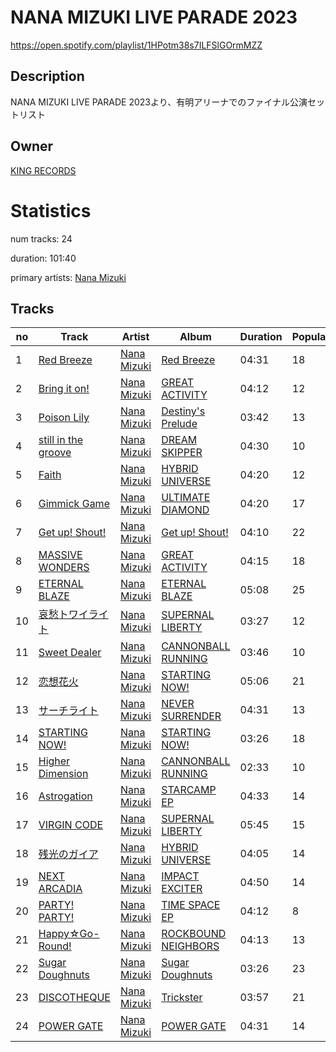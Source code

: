 # NANA MIZUKI LIVE PARADE 2023 
https://open.spotify.com/playlist/1HPotm38s7ILFSlGOrmMZZ

## Description
NANA MIZUKI LIVE PARADE 2023より、有明アリーナでのファイナル公演セットリスト

## Owner
[KING RECORDS](https://open.spotify.com/user/mhfd7nsgnr76tpaecf19iv1r8)

# Statistics
num tracks: 24

duration: 101:40

primary artists: [Nana Mizuki](https://open.spotify.com/artist/0W2x7650Lt2CEIIcLHXmsE)

## Tracks
| no | Track | Artist | Album | Duration | Popularity |
| -- | ----- | ------ | ----- | -------- | ---------- |
| 1 | [Red Breeze](https://open.spotify.com/track/45x5FCsI4VvKoGyQXDnhPk) | [Nana Mizuki](https://open.spotify.com/artist/0W2x7650Lt2CEIIcLHXmsE) | [Red Breeze](https://open.spotify.com/album/3aWStzvTschv3HBBPdMzv4) | 04:31 | 18 |
| 2 | [Bring it on!](https://open.spotify.com/track/6h28YawAmYSLCWEBAU1ez7) | [Nana Mizuki](https://open.spotify.com/artist/0W2x7650Lt2CEIIcLHXmsE) | [GREAT ACTIVITY](https://open.spotify.com/album/0by4toi3Hf7VOiVCNqvVdW) | 04:12 | 12 |
| 3 | [Poison Lily](https://open.spotify.com/track/7hhCuCjerf7mNF7urHh3iH) | [Nana Mizuki](https://open.spotify.com/artist/0W2x7650Lt2CEIIcLHXmsE) | [Destiny's Prelude](https://open.spotify.com/album/4On0OykKYCMhJK4fGOySNs) | 03:42 | 13 |
| 4 | [still in the groove](https://open.spotify.com/track/2s7GsHpgF9GTA6Hfc53FUK) | [Nana Mizuki](https://open.spotify.com/artist/0W2x7650Lt2CEIIcLHXmsE) | [DREAM SKIPPER](https://open.spotify.com/album/38Va1ns3qc0w6juNJeEaWs) | 04:30 | 10 |
| 5 | [Faith](https://open.spotify.com/track/2Es7GAzAL32yMMpTiAlgMC) | [Nana Mizuki](https://open.spotify.com/artist/0W2x7650Lt2CEIIcLHXmsE) | [HYBRID UNIVERSE](https://open.spotify.com/album/7kG9Xw25lb8zAgCOOqdHsk) | 04:20 | 12 |
| 6 | [Gimmick Game](https://open.spotify.com/track/0SuigwpDRKB1WZnAoE3AsC) | [Nana Mizuki](https://open.spotify.com/artist/0W2x7650Lt2CEIIcLHXmsE) | [ULTIMATE DIAMOND](https://open.spotify.com/album/6YjWSq0UNQ7oqLAL7Af6dL) | 04:20 | 17 |
| 7 | [Get up! Shout!](https://open.spotify.com/track/3jk1SK5vhVg1V0QWl8Y6VP) | [Nana Mizuki](https://open.spotify.com/artist/0W2x7650Lt2CEIIcLHXmsE) | [Get up! Shout!](https://open.spotify.com/album/19hS9MR9UT1HYEfjin62Kn) | 04:10 | 22 |
| 8 | [MASSIVE WONDERS](https://open.spotify.com/track/09b6jusKK8Ue0BccEIbcb7) | [Nana Mizuki](https://open.spotify.com/artist/0W2x7650Lt2CEIIcLHXmsE) | [GREAT ACTIVITY](https://open.spotify.com/album/0by4toi3Hf7VOiVCNqvVdW) | 04:15 | 18 |
| 9 | [ETERNAL BLAZE](https://open.spotify.com/track/4xWpriGI2MYpeMXfPkTkxr) | [Nana Mizuki](https://open.spotify.com/artist/0W2x7650Lt2CEIIcLHXmsE) | [ETERNAL BLAZE](https://open.spotify.com/album/2nvexCedsx1QDH9CuCD0cV) | 05:08 | 25 |
| 10 | [哀愁トワイライト](https://open.spotify.com/track/5pFk3EDaASVVUuitkcXLxm) | [Nana Mizuki](https://open.spotify.com/artist/0W2x7650Lt2CEIIcLHXmsE) | [SUPERNAL LIBERTY](https://open.spotify.com/album/3JZgRA7BTYogkdQu8OboVt) | 03:27 | 12 |
| 11 | [Sweet Dealer](https://open.spotify.com/track/4IjnYMOjXRejldCjJrKk8A) | [Nana Mizuki](https://open.spotify.com/artist/0W2x7650Lt2CEIIcLHXmsE) | [CANNONBALL RUNNING](https://open.spotify.com/album/02moJLic5EMfR2on6CHuJ8) | 03:46 | 10 |
| 12 | [恋想花火](https://open.spotify.com/track/2icgoErLKapGsYsiVRZcYC) | [Nana Mizuki](https://open.spotify.com/artist/0W2x7650Lt2CEIIcLHXmsE) | [STARTING NOW!](https://open.spotify.com/album/1r4GnXzvpFSp4uQvPxhTBS) | 05:06 | 21 |
| 13 | [サーチライト](https://open.spotify.com/track/4XuY9Y3Z7qgwU2XF05OsFH) | [Nana Mizuki](https://open.spotify.com/artist/0W2x7650Lt2CEIIcLHXmsE) | [NEVER SURRENDER](https://open.spotify.com/album/211qg1BzWTHv6E211iWdzj) | 04:31 | 13 |
| 14 | [STARTING NOW!](https://open.spotify.com/track/70zu7F48tTq8qbOkg796Pq) | [Nana Mizuki](https://open.spotify.com/artist/0W2x7650Lt2CEIIcLHXmsE) | [STARTING NOW!](https://open.spotify.com/album/1r4GnXzvpFSp4uQvPxhTBS) | 03:26 | 18 |
| 15 | [Higher Dimension](https://open.spotify.com/track/7By2EbJ3C5UZR0HaoDrTII) | [Nana Mizuki](https://open.spotify.com/artist/0W2x7650Lt2CEIIcLHXmsE) | [CANNONBALL RUNNING](https://open.spotify.com/album/02moJLic5EMfR2on6CHuJ8) | 02:33 | 10 |
| 16 | [Astrogation](https://open.spotify.com/track/2xh6jGEY6ZsgIkXDPi9FII) | [Nana Mizuki](https://open.spotify.com/artist/0W2x7650Lt2CEIIcLHXmsE) | [STARCAMP EP](https://open.spotify.com/album/5scAa9AvRlYRD37a1ScuYl) | 04:33 | 14 |
| 17 | [VIRGIN CODE](https://open.spotify.com/track/2lg1ymFNYPt9mEgiZNNWeL) | [Nana Mizuki](https://open.spotify.com/artist/0W2x7650Lt2CEIIcLHXmsE) | [SUPERNAL LIBERTY](https://open.spotify.com/album/3JZgRA7BTYogkdQu8OboVt) | 05:45 | 15 |
| 18 | [残光のガイア](https://open.spotify.com/track/63dhwEm9fMJBnjyZ8dTJaT) | [Nana Mizuki](https://open.spotify.com/artist/0W2x7650Lt2CEIIcLHXmsE) | [HYBRID UNIVERSE](https://open.spotify.com/album/7kG9Xw25lb8zAgCOOqdHsk) | 04:05 | 14 |
| 19 | [NEXT ARCADIA](https://open.spotify.com/track/4GnvQyayofxtMbWVLjGSgu) | [Nana Mizuki](https://open.spotify.com/artist/0W2x7650Lt2CEIIcLHXmsE) | [IMPACT EXCITER](https://open.spotify.com/album/7eRju7cXN0JfW34mqwVeUA) | 04:50 | 14 |
| 20 | [PARTY! PARTY!](https://open.spotify.com/track/2MY1WJNS5gEE2AcAF4DeI3) | [Nana Mizuki](https://open.spotify.com/artist/0W2x7650Lt2CEIIcLHXmsE) | [TIME SPACE EP](https://open.spotify.com/album/1nXz5slmtuHiLbOBYZltHB) | 04:12 | 8 |
| 21 | [Happy☆Go-Round!](https://open.spotify.com/track/350elUXKdBqhSWD3CTzlpN) | [Nana Mizuki](https://open.spotify.com/artist/0W2x7650Lt2CEIIcLHXmsE) | [ROCKBOUND NEIGHBORS](https://open.spotify.com/album/3tXxl7ZKlCSfAMWr2AhMeP) | 04:13 | 13 |
| 22 | [Sugar Doughnuts](https://open.spotify.com/track/5Cv67fj74PhUgO26qRvBO5) | [Nana Mizuki](https://open.spotify.com/artist/0W2x7650Lt2CEIIcLHXmsE) | [Sugar Doughnuts](https://open.spotify.com/album/1sNavFjkIPQAuHhIUTSm9O) | 03:26 | 23 |
| 23 | [DISCOTHEQUE](https://open.spotify.com/track/13cBduKLG8MagInFwkjmen) | [Nana Mizuki](https://open.spotify.com/artist/0W2x7650Lt2CEIIcLHXmsE) | [Trickster](https://open.spotify.com/album/7euTCgG5nFnrb0JKsNnvvq) | 03:57 | 21 |
| 24 | [POWER GATE](https://open.spotify.com/track/53GoHDW1XwWPFp3Wn9VPtJ) | [Nana Mizuki](https://open.spotify.com/artist/0W2x7650Lt2CEIIcLHXmsE) | [POWER GATE](https://open.spotify.com/album/36mh2dAHzkn6kebVw3PXPJ) | 04:31 | 14 |
        
